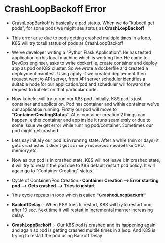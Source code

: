 # CrashLoopBackoff Error

- CrashLoopBackoff is basically a pod status. When we do "kubectl get pods", for some pods we might see status as **CrashLoopBackoff**
- This error arise due to pods getting crashed multiple times in a loop, K8S will try to tell status of pods as CrashLoopBackoff

- We've developer writing a "Python Flask Application". He has tested application on his local machine which is working fine. He came to DevOps engineer, asks to write dockerfile, create container and deploy app as pod on K8S cluster. So we wrote a dockerfile and created a deployment manifest. Using apply -f we created deployment then request went to API server, from API server scheduler identifies a suitable node for our application/pod and scheduler will forward the request to kubelet on that particular node.
- Now kubelet will try to run our K8S pod. Initially, K8S pod is just container and applictaion. Pod has container and within container we've our application running. Firstly our pod will move to "**ContainerCreatingStatus**". After container creation 2 things can happen, either container and app inside it runs seamlessly or due to some issue we get error while running pod/container. Sometimes our pod might get crashed.
- Lets say initially our pod is in running state. After a while (min or days) it gets crashed as it didn't get as many resources needed like CPU, memory,etc.
- Now as our pod is in crashed state, K8S will not leave it in crashed state, it will try to restart the pod due to K8S default restart pod policy. It will again go to "Container Creating" status.

- Cycle of Container/Pod Creation:-  **Container Creation --> Error starting pod --> Gets crashed --> Tries to restart**

- This cycle repeats in loop which is called **"CrashedLoopBackoff"**

- **BackoffDelay** :- When K8S tries to restart, K8S will try to restart pod after 10 sec. Next time it will restart in incremental manner increasing delay.

- **CrashLoppBackoff** :- Our K8S pod is crashed and its happening again and again so pod is getting crashed multile times in a loop. And K8S is trying to restart the pod using Backoff Delay

